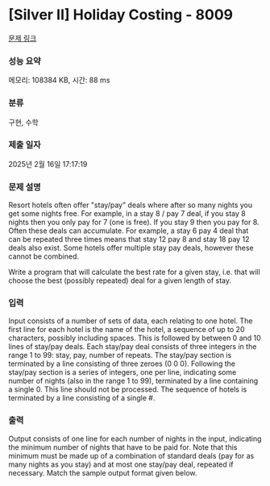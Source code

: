 # [Silver II] Holiday Costing - 8009 

[문제 링크](https://www.acmicpc.net/problem/8009) 

### 성능 요약

메모리: 108384 KB, 시간: 88 ms

### 분류

구현, 수학

### 제출 일자

2025년 2월 16일 17:17:19

### 문제 설명

<p>Resort hotels often offer "stay/pay" deals where after so many nights you get some nights free. For example, in a stay 8 / pay 7 deal, if you stay 8 nights then you only pay for 7 (one is free). If you stay 9 then you pay for 8. Often these deals can accumulate. For example, a stay 6 pay 4 deal that can be repeated three times means that stay 12 pay 8 and stay 18 pay 12 deals also exist. Some hotels offer multiple stay pay deals, however these cannot be combined.</p>

<p>Write a program that will calculate the best rate for a given stay, i.e. that will choose the best (possibly repeated) deal for a given length of stay.</p>

### 입력 

 <p>Input consists of a number of sets of data, each relating to one hotel. The first line for each hotel is the name of the hotel, a sequence of up to 20 characters, possibly including spaces. This is followed by between 0 and 10 lines of stay/pay deals. Each stay/pay deal consists of three integers in the range 1 to 99: stay, pay, number of repeats. The stay/pay section is terminated by a line consisting of three zeroes (0 0 0). Following the stay/pay section is a series of integers, one per line, indicating some number of nights (also in the range 1 to 99), terminated by a line containing a single 0. This line should not be processed. The sequence of hotels is terminated by a line consisting of a single #.</p>

### 출력 

 <p>Output consists of one line for each number of nights in the input, indicating the minimum number of nights that have to be paid for. Note that this minimum must be made up of a combination of standard deals (pay for as many nights as you stay) and at most one stay/pay deal, repeated if necessary. Match the sample output format given below.</p>

